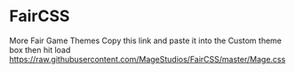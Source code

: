 # FairCSS
More Fair Game Themes
Copy this link and paste it into the Custom theme box then hit load https://raw.githubusercontent.com/MageStudios/FairCSS/master/Mage.css
